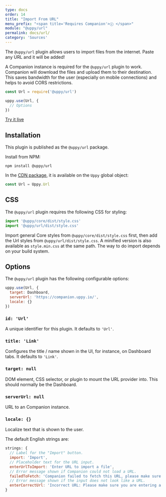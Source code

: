 ```yaml
---
type: docs
order: 14
title: "Import From URL"
menu_prefix: "<span title='Requires Companion'>ⓒ </span>"
module: "@uppy/url"
permalink: docs/url/
category: 'Sources'
---
```


The `@uppy/url` plugin allows users to import files from the internet. Paste any URL and it will be added!

A Companion instance is required for the `@uppy/url` plugin to work. Companion will download the files and upload them to their destination. This saves bandwidth for the user (especially on mobile connections) and helps to avoid CORS restrictions.

```js
const Url = require('@uppy/url')

uppy.use(Url, {
  // Options
})
```

<a class="TryButton" href="/examples/dashboard/">Try it live</a>

## Installation

This plugin is published as the `@uppy/url` package.

Install from NPM:

```shell
npm install @uppy/url
```

In the [CDN package](/docs/#With-a-script-tag), it is available on the `Uppy` global object:

```js
const Url = Uppy.Url
```

## CSS

The `@uppy/url` plugin requires the following CSS for styling:

```js
import '@uppy/core/dist/style.css'
import '@uppy/url/dist/style.css'
```

Import general Core styles from `@uppy/core/dist/style.css` first, then add the Url styles from `@uppy/url/dist/style.css`. A minified version is also available as `style.min.css` at the same path. The way to do import depends on your build system.

## Options

The `@uppy/url` plugin has the following configurable options:

```js
uppy.use(Url, {
  target: Dashboard,
  serverUrl: 'https://companion.uppy.io/',
  locale: {}
})
```

### `id: 'Url'`

A unique identifier for this plugin. It defaults to `'Url'`.

### `title: 'Link'`

Configures the title / name shown in the UI, for instance, on Dashboard tabs. It defaults to `'Link'`.

### `target: null`

DOM element, CSS selector, or plugin to mount the URL provider into. This should normally be the Dashboard.

### `serverUrl: null`

URL to an Companion instance.

### `locale: {}`

Localize text that is shown to the user.

The default English strings are:

```js
strings: {
  // Label for the "Import" button.
  import: 'Import',
  // Placeholder text for the URL input.
  enterUrlToImport: 'Enter URL to import a file',
  // Error message shown if Companion could not load a URL.
  failedToFetch: 'Companion failed to fetch this URL, please make sure it’s correct',
  // Error message shown if the input does not look like a URL.
  enterCorrectUrl: 'Incorrect URL: Please make sure you are entering a direct link to a file'
}
```

